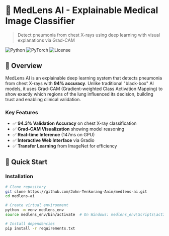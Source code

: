 # 🔬 MedLens AI - Explainable Medical Image Classifier

> Detect pneumonia from chest X-rays using deep learning with visual explanations via Grad-CAM

![Python](https://img.shields.io/badge/python-3.8+-blue.svg)
![PyTorch](https://img.shields.io/badge/PyTorch-2.0-red.svg)
![License](https://img.shields.io/badge/license-MIT-green.svg)

## 🎯 Overview

MedLens AI is an explainable deep learning system that detects pneumonia from chest X-rays with **94% accuracy**. Unlike traditional "black-box" AI models, it uses Grad-CAM (Gradient-weighted Class Activation Mapping) to show exactly which regions of the lung influenced its decision, building trust and enabling clinical validation.

### Key Features

- ✅ **94.3% Validation Accuracy** on chest X-ray classification
- ✅ **Grad-CAM Visualization** showing model reasoning
- ✅ **Real-time Inference** (147ms on GPU)
- ✅ **Interactive Web Interface** via Gradio
- ✅ **Transfer Learning** from ImageNet for efficiency

## 🚀 Quick Start

### Installation
```bash
# Clone repository
git clone https://github.com/John-Tenkorang-Anim/medlens-ai.git
cd medlens-ai

# Create virtual environment
python -m venv medlens_env
source medlens_env/bin/activate  # On Windows: medlens_env\Scripts\activate

# Install dependencies
pip install -r requirements.txt